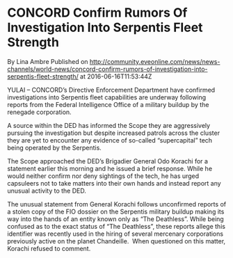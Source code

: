 # CONCORD Confirm Rumors Of Investigation Into Serpentis Fleet Strength
By Lina Ambre
Published on http://community.eveonline.com/news/news-channels/world-news/concord-confirm-rumors-of-investigation-into-serpentis-fleet-strength/ at 2016-06-16T11:53:44Z

YULAI – CONCORD’s Directive Enforcement Department have confirmed investigations into Serpentis fleet capabilities are underway following reports from the Federal Intelligence Office of a military buildup by the renegade corporation.&nbsp;

A source within the DED has informed the Scope they are aggressively pursuing the investigation but despite increased patrols across the cluster they are yet to encounter any evidence of so-called “supercapital” tech being operated by the Serpentis.&nbsp;

The Scope approached the DED’s Brigadier General Odo Korachi for a statement earlier this morning and he issued a brief response. While he would neither confirm nor deny sightings of the tech, he has urged capsuleers not to take matters into their own hands and instead report any unusual activity to the DED.&nbsp;

The unusual statement from General Korachi follows unconfirmed reports of a stolen copy of the FIO dossier on the Serpentis military buildup making its way into the hands of an entity known only as “The Deathless”. While being confused as to the exact status of “The Deathless”, these reports allege this identifier was recently used in the hiring of several mercenary corporations previously active on the planet Chandeille.&nbsp; When questioned on this matter, Korachi refused to comment.&nbsp;


